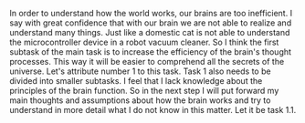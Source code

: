 In order to understand how the world works, our brains are too inefficient. I say with great confidence that with our brain we are not able to realize and understand many things.  Just like a domestic cat is not able to understand the microcontroller device in a robot vacuum cleaner. So I think the first subtask of the main task is to increase the efficiency of the brain's thought processes. This way it will be easier to comprehend all the secrets of the universe. Let's attribute number 1 to this task.
Task 1 also needs to be divided into smaller subtasks. I feel that I lack knowledge about the principles of the brain function. So in the next step I will put forward my main thoughts and assumptions about how the brain works and try to understand in more detail what I do not know in this matter. Let it be task 1.1.